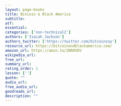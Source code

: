 ```yaml
---
layout: page-books
title: Bitcoin & Black America
subtitle: 
atf: 
essential: 
categories: ['non-technical2']
authors: ['Isaiah Jackson']
authors_twitter: ['https://twitter.com/bitcoinzay']
resource_url: https://bitcoinandblackamerica.com/
amazon_url: https://amzn.to/2NROVDV
wikipedia_url: 
free_url: 
summary_url: 
rating_order: 1
lesson: ['']
quote: ""
audio_url: 
free_audio_url: 
goodreads_url: 
description: ""
---
```

